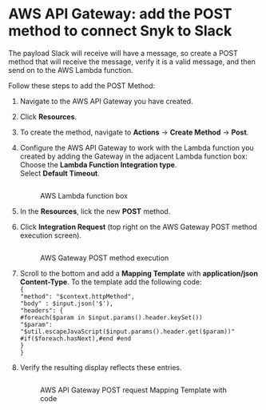 # AWS API Gateway: add the POST method to connect Snyk to Slack

The payload Slack will receive will have a message, so create a POST method that will receive the message, verify it is a valid message, and then send on to the AWS Lambda function.

Follow these steps to add the POST Method:

1. Navigate to the AWS API Gateway you have created.
2. Click **Resources**.
3. To create the method, navigate to **Actions** -> **Create Method** -> **Post**.
4.  Configure the AWS API Gateway to work with the Lambda function you created by adding the Gateway in the adjacent Lambda function box:\
    Choose the **Lambda Function Integration type**.\
    Select **Default Timeout**.

    <figure><img src="https://lh3.googleusercontent.com/3WjrkRdG1_TnfQ5w-9Ivg6J0xjic4znbfN3_76HX6quIGo5sydsEub8aMXrv9_MQsfAorYc4gUOwgIGK9JOpu0ysmI_dXFFtwlRk6LarMYu5xEgOHsJ2_9qHgKdw4Kf3MTFKX2v2EkBD5e80zC9tEZXUnFJnCfPLbaGCGv2h4omcpK10ntHdYvaVBA" alt=""><figcaption><p>AWS Lambda function box</p></figcaption></figure>
5. In the **Resources**, lick the new **POST** method.
6.  Click **Integration Request** (top right on the AWS Gateway POST method execution screen).

    <figure><img src="https://lh5.googleusercontent.com/_Prq2fJ7F-NE4jEiw1tqYIn0Bq-HTG0_wahTwkrod8zisAkjtKmL3O1Y0c8XEh2iYeibdkh1jWYR3V_jGvdWCbUEfE5LXd7I7cTovohFD81-NFGTvesu1jIFGKjRIWm88dAG_qcgKBQVMO7YrHvVcnERYFvr91I18K36137u2z4suVA_3P_xj8aCpQ" alt=""><figcaption><p>AWS Gateway POST method execution</p></figcaption></figure>
7. Scroll to the bottom and add a **Mapping Template** with **application/json Content-Type**. To the template add the following code:\
   `{`\
   `"method": "$context.httpMethod",`\
   `"body" : $input.json('$'),`\
   `"headers": {`\
   `#foreach($param in $input.params().header.keySet())`\
   `"$param": "$util.escapeJavaScript($input.params().header.get($param))"`\
   `#if($foreach.hasNext),#end #end`\
   `}`\
   `}`
8.  Verify the resulting display reflects these entries.

    <figure><img src="https://lh6.googleusercontent.com/d0AynUJWVROWc0ff2EnY_NAT7kqkrvBThXMw8d9D0StX1KKoig7ol2uDqLoMOCt7UBP7C3RYiSUrcZlg9yglP08fVXf8WBxOvGHtV25hw5PsfQC_lWfoDJkl38kIaqBNxIdg_k7W4Qg5jvQ-faPp4ySOF5j15vWRxCEjxzvAIhsHpl3s3dE2lolJdg" alt=""><figcaption><p>AWS API Gateway POST request Mapping Template with code</p></figcaption></figure>

